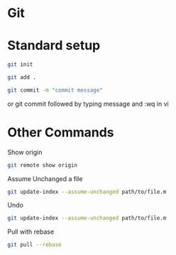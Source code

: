 # Git

# Standard setup

```bash
git init

git add .
```

```bash
git commit -m "commit message"
```

or git commit followed by typing message and :wq in vi

# Other Commands

Show origin
```bash
git remote show origin
```

Assume Unchanged a file
```bash
git update-index --assume-unchanged path/to/file.m
```

Undo
```bash
git update-index --assume-unchanged path/to/file.m
```

Pull with rebase
```bash
git pull --rebase
```
